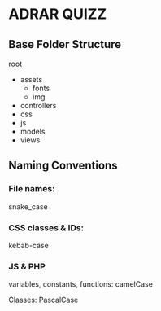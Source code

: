 # ADRAR QUIZZ

## Base Folder Structure

root
  - assets
    - fonts
    - img
  - controllers
  - css
  - js
  - models
  - views

## Naming Conventions

### File names:
  snake_case

### CSS classes & IDs:
  kebab-case

### JS & PHP

variables, constants, functions:
  camelCase

Classes:
  PascalCase
